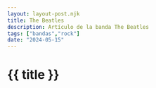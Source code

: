 ```yaml
---
layout: layout-post.njk
title: The Beatles
description: Artículo de la banda The Beatles
tags: ["bandas","rock"]
date: "2024-05-15"
---
```


# {{ title }}